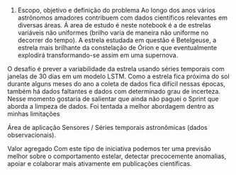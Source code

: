1. Escopo, objetivo e definição do problema
Ao longo dos anos vários astrônomos amadores contribuem com dados científicos relevantes em diversas áreas. Á area de estudo é neste notebook é a de estrelas variáveis não uniformes (brilho varia de maneira não uniforme no decorrer do tempo). A estrela estudada em questão é Betelgeuse, a estrela mais brilhante da constelação de Órion e que eventualmente explodirá transformando-se assim em uma supernova.

O desafio é prever a variabilidade da estrela usando séries temporais com janelas de 30 dias em um modelo LSTM. Como a estrela fica próxima do sol durante alguns meses do ano a coleta de dados fica difícil nessas épocas, também há dados faltantes e dados com determinado grau de incerteza. Nesse momento gostaria de salientar que ainda não paguei o Sprint que aborda a limpeza de dados. Foi tentada a melhor abordagem dentro as minhas limitações

Área de aplicação
Sensores / Séries temporais astronômicas (dados observacionais).

Valor agregado
Com este tipo de iniciativa podemos ter uma previsão melhor sobre o comportamento estelar, detectar precocemente anomalias, apoiar e colaborar mais ativamente em publicações científicas.
